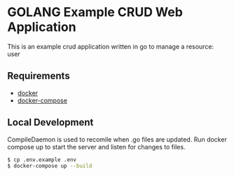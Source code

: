 # GOLANG Example CRUD Web Application

This is an example crud application written in go to manage a resource: user

## Requirements
 - [docker](https://docs.docker.com/)
 - [docker-compose](https://docs.docker.com/compose/)

## Local Development
CompileDaemon is used to recomile when .go files are updated. Run docker compose up to start the server and listen for changes to files.
```sh
$ cp .env.example .env
$ docker-compose up --build
```
